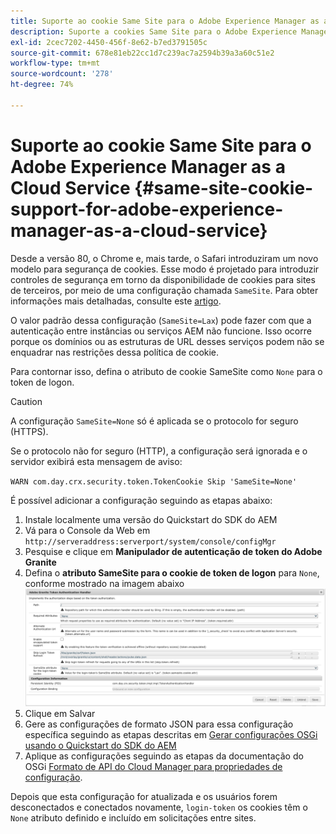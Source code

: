 ```yaml
---
title: Suporte ao cookie Same Site para o Adobe Experience Manager as a Cloud Service
description: Suporte a cookies Same Site para o Adobe Experience Manager as a Cloud Service.
exl-id: 2cec7202-4450-456f-8e62-b7ed3791505c
source-git-commit: 678e81eb22cc1d7c239ac7a2594b39a3a60c51e2
workflow-type: tm+mt
source-wordcount: '278'
ht-degree: 74%

---
```


# Suporte ao cookie Same Site para o Adobe Experience Manager as a Cloud Service {#same-site-cookie-support-for-adobe-experience-manager-as-a-cloud-service}

Desde a versão 80, o Chrome e, mais tarde, o Safari introduziram um novo modelo para segurança de cookies. Esse modo é projetado para introduzir controles de segurança em torno da disponibilidade de cookies para sites de terceiros, por meio de uma configuração chamada `SameSite`. Para obter informações mais detalhadas, consulte este [artigo](https://web.dev/articles/samesite-cookies-explained).

O valor padrão dessa configuração (`SameSite=Lax`) pode fazer com que a autenticação entre instâncias ou serviços AEM não funcione. Isso ocorre porque os domínios ou as estruturas de URL desses serviços podem não se enquadrar nas restrições dessa política de cookie.

Para contornar isso, defina o atributo de cookie SameSite como `None` para o token de logon.

>[!CAUTION]
>
>A configuração `SameSite=None` só é aplicada se o protocolo for seguro (HTTPS).
>
>Se o protocolo não for seguro (HTTP), a configuração será ignorada e o servidor exibirá esta mensagem de aviso:
>
>`WARN com.day.crx.security.token.TokenCookie Skip 'SameSite=None'`

É possível adicionar a configuração seguindo as etapas abaixo:

1. Instale localmente uma versão do Quickstart do SDK do AEM
1. Vá para o Console da Web em `http://serveraddress:serverport/system/console/configMgr`
1. Pesquise e clique em **Manipulador de autenticação de token do Adobe Granite**
1. Defina o **atributo SameSite para o cookie de token de logon** para `None`, conforme mostrado na imagem abaixo
   ![samesite](/help/security/assets/samesite1.png)
1. Clique em Salvar
1. Gere as configurações de formato JSON para essa configuração específica seguindo as etapas descritas em [Gerar configurações OSGi usando o Quickstart do SDK do AEM](/help/implementing/deploying/configuring-osgi.md#generating-osgi-configurations-using-the-aem-sdk-quickstart)
1. Aplique as configurações seguindo as etapas da documentação do OSGi [Formato de API do Cloud Manager para propriedades de configuração](/help/implementing/deploying/configuring-osgi.md#cloud-manager-api-format-for-setting-properties).

Depois que esta configuração for atualizada e os usuários forem desconectados e conectados novamente, `login-token` os cookies têm o `None` atributo definido e incluído em solicitações entre sites.
